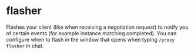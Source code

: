 # flasher
Flashes your client (like when receiving a negotiation request) to notify you of certain events (for example instance matching completed). You can configure when to flash in the window that opens when typing `/proxy flasher` in chat.
